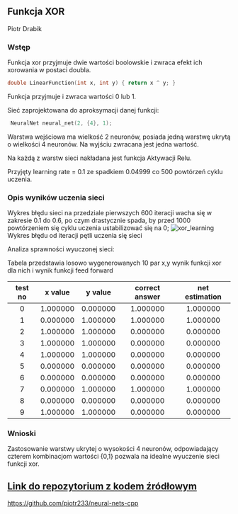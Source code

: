 
## Funkcja XOR

Piotr Drabik

### Wstęp

Funkcja xor przyjmuje dwie wartości boolowskie i zwraca efekt ich xorowania w postaci doubla.

```c++
double LinearFunction(int x, int y) { return x ^ y; }
```

Funkcja przyjmuje i zwraca wartości 0 lub 1.

Sieć zaprojektowana do aproksymacji danej funkcji:

```c++
 NeuralNet neural_net(2, {4}, 1);
```

Warstwa wejściowa ma wielkość 2 neuronów, posiada jedną warstwę ukrytą o wielkości 4 neuronów. Na wyjściu zwracana jest
jedna wartość.

Na każdą z warstw sieci nakładana jest funkcja Aktywacji Relu.

Przyjęty learning rate = 0.1 ze spadkiem 0.04999 co 500 powtórzeń cyklu uczenia.

### Opis wyników uczenia sieci


Wykres błędu sieci na przedziale pierwszych 600 iteracji wacha się w zakresie 0.1 do 0.6, po czym drastycznie spada, by
przed 1000 powtórzeniem się cyklu uczenia ustabilizować się na 0;
![xor_learning](xor_learning.png)
Wykres błędu od iteracji pętli uczenia się sieci

Analiza sprawności wyuczonej sieci:

Tabela przedstawia losowo wygenerowanych 10 par x,y wynik funkcji xor dla nich i wynik funkcji feed forward

| test no | x value  | y value  | correct answer | net estimation |
| :-----: | :------: | :------: | :------------: | :------------: |
|    0    | 1.000000 | 0.000000 |    1.000000    |    1.000000    |
|    1    | 0.000000 | 1.000000 |    1.000000    |    1.000000    |
|    2    | 1.000000 | 1.000000 |    0.000000    |    0.000000    |
|    3    | 1.000000 | 1.000000 |    0.000000    |    0.000000    |
|    4    | 1.000000 | 1.000000 |    0.000000    |    0.000000    |
|    5    | 0.000000 | 0.000000 |    0.000000    |    0.000000    |
|    6    | 0.000000 | 0.000000 |    0.000000    |    0.000000    |
|    7    | 0.000000 | 1.000000 |    1.000000    |    1.000000    |
|    8    | 0.000000 | 0.000000 |    0.000000    |    0.000000    |
|    9    | 1.000000 | 1.000000 |    0.000000    |    0.000000    |

### Wnioski

Zastosowanie warstwy ukrytej o wysokości 4 neuronów, odpowiadający czterem kombinacjom wartości {0,1} pozwala na idealne
wyuczenie sieci funkcji xor.

## [Link do repozytorium z kodem źródłowym](https://github.com/piotr233/neural-nets-cpp)
https://github.com/piotr233/neural-nets-cpp